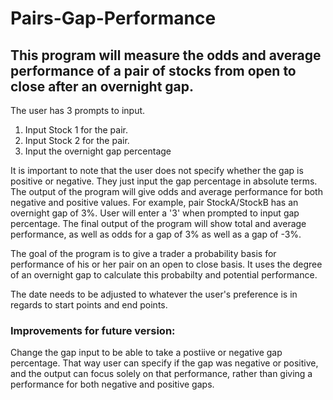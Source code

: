 # Pairs-Gap-Performance
## This program will measure the odds and average performance of a pair of stocks from open to close after an overnight gap.

The user has 3 prompts to input.
1) Input Stock 1 for the pair.
2) Input Stock 2 for the pair.
3) Input the overnight gap percentage

It is important to note that the user does not specify whether the gap is positive or negative. They just input the gap percentage in absolute terms. The output of the program will give odds and average performance for both negative and positive values. For example, pair StockA/StockB has an overnight gap of 3%. User will enter a '3' when prompted to input gap percentage. The final output of the program will show total and average performance, as well as odds for a gap of 3% as well as a gap of -3%.

The goal of the program is to give a trader a probability basis for performance of his or her pair on an open to close basis. It uses the degree of an overnight gap to calculate this probabilty and potential performance.

The date needs to be adjusted to whatever the user's preference is in regards to start points and end points.

### Improvements for future version:
Change the gap input to be able to take a postiive or negative gap percentage. That way user can specify if the gap was negative or positive, and the output can focus solely on that performance, rather than giving a performance for both negative and positive gaps. 
